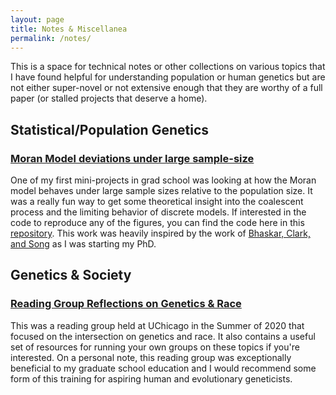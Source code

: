 ```yaml
---
layout: page
title: Notes & Miscellanea 
permalink: /notes/
---
```


This is a space for technical notes or other collections on various topics that I have found helpful for understanding population or human genetics but are not either super-novel or not extensive enough that they are worthy of a full paper (or stalled projects that deserve a home). 

## Statistical/Population Genetics 
### [Moran Model deviations under large sample-size](https://github.com/aabiddanda/Cannings_Model_Approximations/blob/master/pdf/derivation.pdf)

One of my first mini-projects in grad school was looking at how the Moran model behaves under large sample sizes relative to the population size. It was a really fun way to get some theoretical insight into the coalescent process and the limiting behavior of discrete models. If interested in the code to reproduce any of the figures, you can find the code here in this [repository](https://github.com/aabiddanda/Cannings_Model_Approximations). This work was heavily inspired by the work of [Bhaskar, Clark, and Song](https://www.pnas.org/doi/full/10.1073/pnas.1322709111) as I was starting my PhD. 


## Genetics & Society
### [Reading Group Reflections on Genetics & Race](https://voices.uchicago.edu/geneticists-against-hate/)

This was a reading group held at UChicago in the Summer of 2020 that focused on the intersection on genetics and race. It also contains a useful set of resources for running your own groups on these topics if you're interested. On a personal note, this reading group was exceptionally beneficial to my graduate school education and I would recommend some form of this training for aspiring human and evolutionary geneticists.
